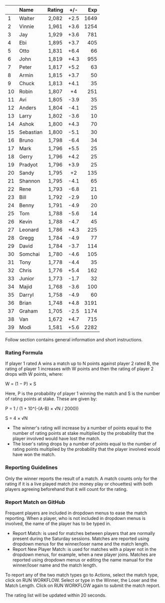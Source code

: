 | |Name|Rating|+/-|Exp|
|-|:---|:----:|:-:|--:|
|1|Walter|2,082|+2.5|1649|
|2|Vinnie|1,961|+3.6|1254|
|3|Jay|1,929|+3.6|781|
|4|Ebi|1,895|+3.7|405|
|5|Otto|1,831|+6.4|66|
|6|John|1,819|+4.3|955|
|7|Peter|1,817|+5.2|63|
|8|Armin|1,815|+3.7|50|
|9|Chuck|1,813|+4.1|35|
|10|Robin|1,807|+4|251|
|11|Avi|1,805|-3.9|35|
|12|Anders|1,804|-4.1|25|
|13|Larry|1,802|-3.6|10|
|14|Ashok|1,800|+4.3|70|
|15|Sebastian|1,800|-5.1|30|
|16|Bruno|1,798|-6.4|34|
|17|Mark|1,796|+5.5|25|
|18|Gerry|1,796|+4.2|25|
|19|Pradyot|1,796|+3.9|25|
|20|Sandy|1,795|+2|135|
|21|Shannon|1,795|-4.1|65|
|22|Rene|1,793|-6.8|21|
|23|Bill|1,792|-2.9|10|
|24|Benny|1,791|-4.9|20|
|25|Tom|1,788|-5.6|14|
|26|Kevin|1,788|-4.7|45|
|27|Leonard|1,786|+4.3|225|
|28|Gregg|1,784|-4.9|77|
|29|David|1,784|-3.7|114|
|30|Somchai|1,780|-4.6|105|
|31|Tony|1,778|-4.4|35|
|32|Chris|1,776|+5.4|162|
|33|Junior|1,773|-1.7|32|
|34|Majid|1,768|-3.6|100|
|35|Darryl|1,758|-4.9|60|
|36|Brian|1,748|+4.8|3191|
|37|Graham|1,705|-2.5|1174|
|38|Van|1,672|+4.7|715|
|39|Modi|1,581|+5.6|2282|


Follow section contains general information and short instructions.

### Rating Formula

If player 1 rated A wins a match up to N points against player 2 rated B, the rating of player 1 increases with W points and then the rating of player 2 drops with W points, where:

W = (1 − P) × S

Here, P is the probability of player 1 winning the match and S is the number of rating points at stake. These are given by:

P = 1 / (1 + 10^(-(A-B) × √N / 2000))

S = 4 × √N

- The winner's rating will increase by a number of points equal to the number of rating points at stake multiplied by the probability that the player involved would have lost the match.
- The loser's rating drops by a number of points equal to the number of rating points multiplied by the probability that the player involved would have won the match.

### Reporting Guidelines

Only the winner reports the result of a match.
A match counts only for the rating if it is a live played match (no money play or chouettes)
with both players agreeing beforehand that it will count for the rating.


### Report Match on GitHub

Frequent players are included in dropdown menus to ease the match reporting.
When a player, who is not included in dropdown menus is involved, the name of the player has to be typed in.

- Report Match:  is used for matches between players that are normally present during the Saturday sessions.
  Matches are reported using dropdown menus for the winner/loser name and the match length.
- Report New Player Match:  is used for matches with a player not in the dropdown menus, for example, when a new player joins.
  Matches are reported using dropdown menus or editing the name manual for the winner/loser name and the match length.

To report any of the two match types go to Actions, select the match type, click on RUN WORKFLOW.
Select or type in the Winner, the Loser and the Match Length.
Click on RUN WORKFLOW again to submit the match report.

The rating list will be updated within 20 seconds.

